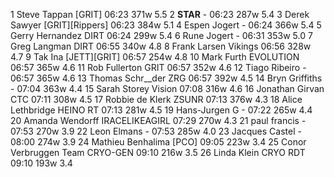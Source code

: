   1  Steve Tappan  [GRIT]  06:23    371w  5.5
  2  __STAR__  -  06:23    287w  5.4
  3  Derek Sawyer  [GRIT][Rippers]  06:23    384w  5.1
  4  Espen Jogert  -  06:24    366w  5.4
  5  Gerry Hernandez  DIRT  06:24    299w  5.4
  6  Rune Jogert  -  06:31    353w  5.0
  7  Greg Langman  DIRT  06:55    340w  4.8
  8  Frank Larsen  Vikings  06:56    328w  4.7
  9  Tak Ina  [JETT][GRIT]  06:57    254w  4.8
 10  Mark Furth  EVOLUTION  06:57    365w  4.6
 11  Rob Fullerton  GRIT  06:57    352w  4.6
 12  Tiago Ribeiro  -  06:57    365w  4.6
 13  Thomas Schr__der  ZRG  06:57    392w  4.5
 14  Bryn Griffiths  -  07:04    363w  4.4
 15  Sarah Storey  Vision  07:08    316w  4.6
 16  Jonathan Girvan  CTC  07:11    308w  4.5
 17  Robbie de Klerk  ZSUNR  07:13    376w  4.3
 18  Alice Lethbridge  HEINO RT  07:13    281w  4.5
 19  Hans-Jurgen G  -  07:22    265w  4.4
 20  Amanda Wendorff  IRACELIKEAGIRL  07:29    270w  4.3
 21  paul francis  -  07:53    270w  3.9
 22  Leon Elmans  -  07:53    285w  4.0
 23  Jacques Castel  -  08:00    274w  3.9
 24  Mathieu Benhalima  [PCO]    09:05    223w  3.4
 25  Conor Verbruggen  Team CRYO-GEN  09:10    216w  3.5
 26  Linda Klein  CRYO RDT  09:10    193w  3.4
